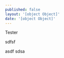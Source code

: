 ```yaml
---
published: false
layout: '[object Object]'
date: '[object Object]'
---
```


Tester

sdfsf

asdf sdsa
